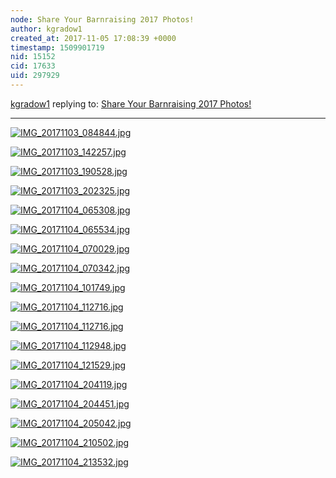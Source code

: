 ```yaml
---
node: Share Your Barnraising 2017 Photos!
author: kgradow1
created_at: 2017-11-05 17:08:39 +0000
timestamp: 1509901719
nid: 15152
cid: 17633
uid: 297929
---
```




[kgradow1](../profile/kgradow1) replying to: [Share Your Barnraising 2017 Photos!](../notes/bronwen/11-05-2017/share-your-barnraising-2017-photos)

----
[![IMG_20171103_084844.jpg](https://publiclab.org/system/images/photos/000/022/264/large/IMG_20171103_084844.jpg)](https://publiclab.org/system/images/photos/000/022/264/original/IMG_20171103_084844.jpg)


[![IMG_20171103_142257.jpg](https://publiclab.org/system/images/photos/000/022/265/large/IMG_20171103_142257.jpg)](https://publiclab.org/system/images/photos/000/022/265/original/IMG_20171103_142257.jpg)


[![IMG_20171103_190528.jpg](https://publiclab.org/system/images/photos/000/022/266/large/IMG_20171103_190528.jpg)](https://publiclab.org/system/images/photos/000/022/266/original/IMG_20171103_190528.jpg)


[![IMG_20171103_202325.jpg](https://publiclab.org/system/images/photos/000/022/267/large/IMG_20171103_202325.jpg)](https://publiclab.org/system/images/photos/000/022/267/original/IMG_20171103_202325.jpg)


[![IMG_20171104_065308.jpg](https://publiclab.org/system/images/photos/000/022/268/large/IMG_20171104_065308.jpg)](https://publiclab.org/system/images/photos/000/022/268/original/IMG_20171104_065308.jpg)


[![IMG_20171104_065534.jpg](https://publiclab.org/system/images/photos/000/022/269/large/IMG_20171104_065534.jpg)](https://publiclab.org/system/images/photos/000/022/269/original/IMG_20171104_065534.jpg)


[![IMG_20171104_070029.jpg](https://publiclab.org/system/images/photos/000/022/270/large/IMG_20171104_070029.jpg)](https://publiclab.org/system/images/photos/000/022/270/original/IMG_20171104_070029.jpg)


[![IMG_20171104_070342.jpg](https://publiclab.org/system/images/photos/000/022/272/large/IMG_20171104_070342.jpg)](https://publiclab.org/system/images/photos/000/022/272/original/IMG_20171104_070342.jpg)






[![IMG_20171104_101749.jpg](https://publiclab.org/system/images/photos/000/022/273/large/IMG_20171104_101749.jpg)](https://publiclab.org/system/images/photos/000/022/273/original/IMG_20171104_101749.jpg)


[![IMG_20171104_112716.jpg](https://publiclab.org/system/images/photos/000/022/274/large/IMG_20171104_112716.jpg)](https://publiclab.org/system/images/photos/000/022/274/original/IMG_20171104_112716.jpg)


[![IMG_20171104_112716.jpg](https://publiclab.org/system/images/photos/000/022/275/large/IMG_20171104_112716.jpg)](https://publiclab.org/system/images/photos/000/022/275/original/IMG_20171104_112716.jpg)


[![IMG_20171104_112948.jpg](https://publiclab.org/system/images/photos/000/022/276/large/IMG_20171104_112948.jpg)](https://publiclab.org/system/images/photos/000/022/276/original/IMG_20171104_112948.jpg)


[![IMG_20171104_121529.jpg](https://publiclab.org/system/images/photos/000/022/277/large/IMG_20171104_121529.jpg)](https://publiclab.org/system/images/photos/000/022/277/original/IMG_20171104_121529.jpg)


[![IMG_20171104_204119.jpg](https://publiclab.org/system/images/photos/000/022/278/large/IMG_20171104_204119.jpg)](https://publiclab.org/system/images/photos/000/022/278/original/IMG_20171104_204119.jpg)


[![IMG_20171104_204451.jpg](https://publiclab.org/system/images/photos/000/022/279/large/IMG_20171104_204451.jpg)](https://publiclab.org/system/images/photos/000/022/279/original/IMG_20171104_204451.jpg)


[![IMG_20171104_205042.jpg](https://publiclab.org/system/images/photos/000/022/280/large/IMG_20171104_205042.jpg)](https://publiclab.org/system/images/photos/000/022/280/original/IMG_20171104_205042.jpg)


[![IMG_20171104_210502.jpg](https://publiclab.org/system/images/photos/000/022/281/large/IMG_20171104_210502.jpg)](https://publiclab.org/system/images/photos/000/022/281/original/IMG_20171104_210502.jpg)


[![IMG_20171104_213532.jpg](https://publiclab.org/system/images/photos/000/022/282/large/IMG_20171104_213532.jpg)](https://publiclab.org/system/images/photos/000/022/282/original/IMG_20171104_213532.jpg)

